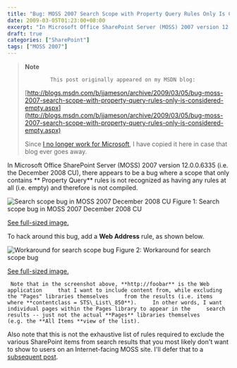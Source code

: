 ```yaml
---
title: "Bug: MOSS 2007 Search Scope with Property Query Rules Only Is Considered Empty"
date: 2009-03-05T01:23:00+08:00
excerpt: "In Microsoft Office SharePoint Server (MOSS) 2007 version 12.0.0.6335 (i.e. the December 2008 CU), there appears to be a bug where a scope that only contains Property Query rules is not recognized as having any rules at all (i.e. empty) and therefore..."
draft: true
categories: ["SharePoint"]
tags: ["MOSS 2007"]
---
```


> **Note**
> 
>             This post originally appeared on my MSDN blog:
> 
> 
> 
> [http://blogs.msdn.com/b/jjameson/archive/2009/03/05/bug-moss-2007-search-scope-with-property-query-rules-only-is-considered-empty.aspx](http://blogs.msdn.com/b/jjameson/archive/2009/03/05/bug-moss-2007-search-scope-with-property-query-rules-only-is-considered-empty.aspx)
> 
> 
> Since [I no longer work for Microsoft](/blog/jjameson/2011/09/02/last-day-with-microsoft), I have copied it here in case that blog                 ever goes away.


In Microsoft Office SharePoint Server (MOSS) 2007 version 12.0.0.6335 (i.e. the         December 2008 CU), there appears to be a bug where a scope that only contains **            Property Query** rules is not recognized as having any rules at all (i.e.         empty) and therefore is not compiled.

![Search scope bug in MOSS 2007 December 2008 CU](https://www.technologytoolbox.com/blog/images/www_technologytoolbox_com/blog/jjameson/9/r_MOSS%202007%20Search%20Scope%20bug.jpg)
            Figure 1: Search scope bug in MOSS 2007 December 2008 CU

[See full-sized image.](/blog/images/www_technologytoolbox_com/blog/jjameson/9/o_MOSS%202007%20Search%20Scope%20bug.jpg)


To hack around this bug, add a **Web Address** rule, as shown below.

![Workaround for search scope bug](https://www.technologytoolbox.com/blog/images/www_technologytoolbox_com/blog/jjameson/9/r_MOSS%202007%20Search%20Scope%20bug%20-%20workaround.jpg)
            Figure 2: Workaround for search scope bug

[See full-sized image.](/blog/images/www_technologytoolbox_com/blog/jjameson/9/o_MOSS%202007%20Search%20Scope%20bug%20-%20workaround.jpg)


     Note that in the screenshot above, **http://foobar** is the Web application     that I want to include content from, while excluding the "Pages" libraries themselves     from the results (i.e. items where **contentclass = STS\_List\_850**).     In other words, I want individual pages within the Pages library to appear in the     search results -- just not the actual **Pages** libraries themselves     (e.g. the **All Items **view of the list).     
Also note that this is not the exhaustive list of rules required to exclude the         various SharePoint items from search results that you most likely don't want to         show to users on an Internet-facing MOSS site. I'll defer that to a [subsequent post](/blog/jjameson/2009/03/05/excluding-various-sharepoint-items-from-search-results-on-internet-facing-moss-sites).


